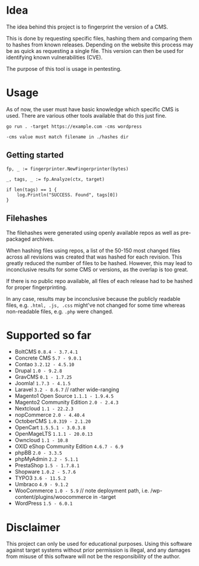 # Idea

The idea behind this project is to fingerprint the version of a CMS.

This is done by requesting specific files, hashing them and comparing them to hashes from known releases. Depending on the website this process may be as quick as requesting a single file. This version can then be used for identifying known vulnerabilities (CVE).

The purpose of this tool is usage in pentesting.

# Usage

As of now, the user must have basic knowledge which specific CMS is used. There are various other tools available that do this just fine.

```
go run . -target https://example.com -cms wordpress

-cms value must match filename in ./hashes dir
```

## Getting started
```
fp, _ := fingerprinter.NewFingerprinter(bytes)

_, tags, _ := fp.Analyze(ctx, target)

if len(tags) == 1 {
    log.Println("SUCCESS. Found", tags[0])
}
```

## Filehashes

The filehashes were generated using openly available repos as well as pre-packaged archives.

When hashing files using repos, a list of the 50-150 most changed files across all revisions was created that was hashed for each revision.
This greatly reduced the number of files to be hashed. However, this may lead to inconclusive results for some CMS or versions, as the overlap is too great.

If there is no public repo available, all files of each release had to be hashed for proper fingerprinting.

In any case, results may be inconclusive because the publicly readable files, e.g. `.html, .js, .css` might've not changed for some time
whereas non-readable files, e.g. `.php` were changed.

# Supported so far
* BoltCMS `0.8.4 - 3.7.4.1`
* Concrete CMS `5.7 - 9.0.1`
* Contao `3.2.12 - 4.5.10`
* Drupal `1.0 - 9.2.8`
* GravCMS `0.1 - 1.7.25`
* Joomla! `1.7.3 - 4.1.5`
* Laravel `3.2 - 8.6.7` // rather wide-ranging
* Magento1 Open Source `1.1.1 - 1.9.4.5`
* Magento2 Community Edition `2.0 - 2.4.3`
* Nextcloud `1.1 - 22.2.3`
* nopCommerce `2.0 - 4.40.4`
* OctoberCMS `1.0.319 - 2.1.20`
* OpenCart `1.5.5.1 - 3.0.3.8`
* OpenMageLTS `1.1.1 - 20.0.13`
* Owncloud `1.1 - 10.8`
* OXID eShop Community Edition `4.6.7 - 6.9`
* phpBB `2.0 - 3.3.5`
* phpMyAdmin `2.2 - 5.1.1`
* PrestaShop `1.5 - 1.7.8.1`
* Shopware `1.0.2 - 5.7.6`
* TYPO3 `3.6 - 11.5.2`
* Umbraco `4.9 - 9.1.2`
* WooCommerce `1.0 - 5.9` // note deployment path, i.e. /wp-content/plugins/woocommerce in -target
* WordPress `1.5 - 6.0.1`

# Disclaimer
This project can only be used for educational purposes. Using this software against target systems without prior permission is illegal, and any damages from misuse of this software will not be the responsibility of the author.